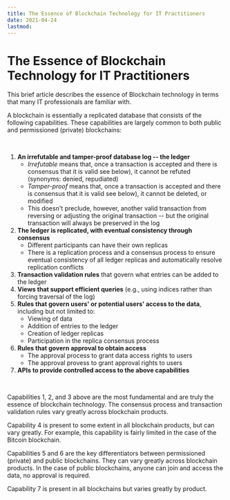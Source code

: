 ```yaml
---
title: The Essence of Blockchain Technology for IT Practitioners
date: 2021-04-24
lastmod: 
---
```


# The Essence of Blockchain Technology for IT Practitioners

This brief article describes the essence of Blockchain technology in terms that many IT professionals are familiar with.

A blockchain is essentially a replicated database that consists of the following capabilities.  These capabilities are largely common to both public and permissioned (private) blockchains:

<br>

1. **An irrefutable and tamper-proof database log -- the ledger** 
    - *Irrefutable* means that, once a transaction is accepted and there is consensus that it is valid see below), it cannot be refuted (synonyms: denied, repudiated)
    - *Tamper-proof* means that, once a transaction is accepted and there is consensus that it is valid see below), it cannot be deleted, or modified
    - This doesn't preclude, however, another valid transaction  from reversing or adjusting the original transaction -- but the original transaction will always be preserved in the log
2. **The ledger is replicated, with eventual consistency through consensus**
    - Different participants can have their own replicas 
    - There is a replication process and a consensus process to ensure eventual consistency of all ledger replicas and automatically resolve replication conflicts
4. **Transaction validation rules** that govern what entries can be added to the ledger
5. **Views that support efficient queries** (e.g., using indices rather than forcing traversal of the log)
6. **Rules that govern users' or potential users' access to the data**, including but not limited to:
    - Viewing of data
    - Addition of entries to the ledger
    - Creation of ledger replicas
    - Participation in the replica consensus process
7. **Rules that govern approval to obtain access**
   - The approval process to grant data access rights to users
   - The approval provess to grant approval rights to users
8. **APIs to provide controlled access to the above capabilities**

<br>

Capabilities 1, 2, and 3 above are the most fundamental and are truly the essence of blockchain technology.  The consensus process and transaction validation rules vary greatly across blockchain products.

Capability 4 is present to some extent in all blockchain products, but can vary greatly.  For example, this capability is fairly limited in the case of the Bitcoin blockchain.

Capabilities 5 and 6 are the key differentiators between permissioned (private) and public blockchains.  They can vary greatly across blockchain products.  In the case of public blockchains, anyone can join and access the data, no approval is required.

Capability 7 is present in all blockchains but varies greatly by product.

